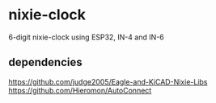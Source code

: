 # nixie-clock
6-digit nixie-clock using ESP32, IN-4 and IN-6

## dependencies
https://github.com/judge2005/Eagle-and-KiCAD-Nixie-Libs
https://github.com/Hieromon/AutoConnect
